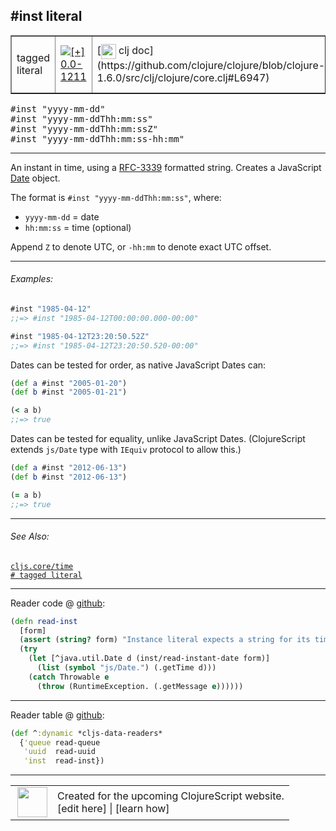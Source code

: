 ## #inst literal



 <table border="1">
<tr>
<td>tagged literal</td>
<td><a href="https://github.com/cljsinfo/cljs-api-docs/tree/0.0-1211"><img valign="middle" alt="[+] 0.0-1211" title="Added in 0.0-1211" src="https://img.shields.io/badge/+-0.0--1211-lightgrey.svg"></a> </td>
<td>
[<img height="24px" valign="middle" src="http://i.imgur.com/1GjPKvB.png"> clj doc](https://github.com/clojure/clojure/blob/clojure-1.6.0/src/clj/clojure/core.clj#L6947)
</td>
<td>
[<img height="24px" valign="middle" src="http://i.imgur.com/I8uNXHv.png"> edn doc](https://github.com/edn-format/edn#inst-rfc-3339-format)
</td>
</tr>
</table>

<samp>#inst "yyyy-mm-dd"</samp><br>
<samp>#inst "yyyy-mm-ddThh:mm:ss"</samp><br>
<samp>#inst "yyyy-mm-ddThh:mm:ssZ"</samp><br>
<samp>#inst "yyyy-mm-ddThh:mm:ss-hh:mm"</samp><br>

---


An instant in time, using a [RFC-3339] formatted string. Creates a JavaScript [Date] object.

The format is `#inst "yyyy-mm-ddThh:mm:ss"`, where:

- `yyyy-mm-dd` = date
- `hh:mm:ss` = time (optional)

Append `Z` to denote UTC, or `-hh:mm` to denote exact UTC offset.

[Date]:https://developer.mozilla.org/en-US/docs/Web/JavaScript/Reference/Global_Objects/Date
[RFC-3339]:http://www.ietf.org/rfc/rfc3339.txt



---

###### Examples:

```clj
#inst "1985-04-12"
;;=> #inst "1985-04-12T00:00:00.000-00:00"

#inst "1985-04-12T23:20:50.52Z"
;;=> #inst "1985-04-12T23:20:50.520-00:00"
```

Dates can be tested for order, as native JavaScript Dates can:

```clj
(def a #inst "2005-01-20")
(def b #inst "2005-01-21")

(< a b)
;;=> true
```

Dates can be tested for equality, unlike JavaScript Dates.  (ClojureScript
extends `js/Date` type with `IEquiv` protocol to allow this.)

```clj
(def a #inst "2012-06-13")
(def b #inst "2012-06-13")

(= a b)
;;=> true
```



---

###### See Also:

[`cljs.core/time`](../cljs.core/time.md)<br>
[`# tagged literal`](../syntax/tagged-literal.md)<br>

---





Reader code @ [github](https://github.com/clojure/clojurescript/blob/r1806/src/clj/cljs/tagged_literals.clj#L18-L25):

```clj
(defn read-inst
  [form]
  (assert (string? form) "Instance literal expects a string for its timestamp.")
  (try
    (let [^java.util.Date d (inst/read-instant-date form)]
      (list (symbol "js/Date.") (.getTime d)))
    (catch Throwable e
      (throw (RuntimeException. (.getMessage e))))))
```

<!--
Repo - tag - source tree - lines:

 <pre>
clojurescript @ r1806
└── src
    └── clj
        └── cljs
            └── <ins>[tagged_literals.clj:18-25](https://github.com/clojure/clojurescript/blob/r1806/src/clj/cljs/tagged_literals.clj#L18-L25)</ins>
</pre>
-->

---
Reader table @ [github](https://github.com/clojure/clojurescript/blob/r1806/src/clj/cljs/tagged_literals.clj#L27-L30):

```clj
(def ^:dynamic *cljs-data-readers*
  {'queue read-queue
   'uuid  read-uuid
   'inst  read-inst})
```

<!--
Repo - tag - source tree - lines:

 <pre>
clojurescript @ r1806
└── src
    └── clj
        └── cljs
            └── <ins>[tagged_literals.clj:27-30](https://github.com/clojure/clojurescript/blob/r1806/src/clj/cljs/tagged_literals.clj#L27-L30)</ins>
</pre>
-->

---



 <table>
<tr><td>
<img valign="middle" align="right" width="48px" src="http://i.imgur.com/Hi20huC.png">
</td><td>
Created for the upcoming ClojureScript website.<br>
[edit here] | [learn how]
</td></tr></table>

[edit here]:https://github.com/cljsinfo/cljs-api-docs/blob/master/cljsdoc/syntax/inst-literal.cljsdoc
[learn how]:https://github.com/cljsinfo/cljs-api-docs/wiki/cljsdoc-files

<!--

This information was too distracting to show to readers, but I'll leave it
commented here since it is helpful to:

- pretty-print the data used to generate this document
- and show how to retrieve that data



The API data for this symbol:

```clj
{:description "An instant in time, using a [RFC-3339] formatted string. Creates a JavaScript [Date] object.\n\nThe format is `#inst \"yyyy-mm-ddThh:mm:ss\"`, where:\n\n- `yyyy-mm-dd` = date\n- `hh:mm:ss` = time (optional)\n\nAppend `Z` to denote UTC, or `-hh:mm` to denote exact UTC offset.\n\n[Date]:https://developer.mozilla.org/en-US/docs/Web/JavaScript/Reference/Global_Objects/Date\n[RFC-3339]:http://www.ietf.org/rfc/rfc3339.txt",
 :ns "syntax",
 :name "inst-literal",
 :history [["+" "0.0-1211"]],
 :type "tagged literal",
 :related ["cljs.core/time" "syntax/tagged-literal"],
 :full-name-encode "syntax/inst-literal",
 :extra-sources ({:code "(defn read-inst\n  [form]\n  (assert (string? form) \"Instance literal expects a string for its timestamp.\")\n  (try\n    (let [^java.util.Date d (inst/read-instant-date form)]\n      (list (symbol \"js/Date.\") (.getTime d)))\n    (catch Throwable e\n      (throw (RuntimeException. (.getMessage e))))))",
                  :title "Reader code",
                  :repo "clojurescript",
                  :tag "r1806",
                  :filename "src/clj/cljs/tagged_literals.clj",
                  :lines [18 25]}
                 {:code "(def ^:dynamic *cljs-data-readers*\n  {'queue read-queue\n   'uuid  read-uuid\n   'inst  read-inst})",
                  :title "Reader table",
                  :repo "clojurescript",
                  :tag "r1806",
                  :filename "src/clj/cljs/tagged_literals.clj",
                  :lines [27 30]}),
 :usage ["#inst \"yyyy-mm-dd\""
         "#inst \"yyyy-mm-ddThh:mm:ss\""
         "#inst \"yyyy-mm-ddThh:mm:ssZ\""
         "#inst \"yyyy-mm-ddThh:mm:ss-hh:mm\""],
 :examples [{:id "47d8ee",
             :content "```clj\n#inst \"1985-04-12\"\n;;=> #inst \"1985-04-12T00:00:00.000-00:00\"\n\n#inst \"1985-04-12T23:20:50.52Z\"\n;;=> #inst \"1985-04-12T23:20:50.520-00:00\"\n```\n\nDates can be tested for order, as native JavaScript Dates can:\n\n```clj\n(def a #inst \"2005-01-20\")\n(def b #inst \"2005-01-21\")\n\n(< a b)\n;;=> true\n```\n\nDates can be tested for equality, unlike JavaScript Dates.  (ClojureScript\nextends `js/Date` type with `IEquiv` protocol to allow this.)\n\n```clj\n(def a #inst \"2012-06-13\")\n(def b #inst \"2012-06-13\")\n\n(= a b)\n;;=> true\n```"}],
 :edn-doc "https://github.com/edn-format/edn#inst-rfc-3339-format",
 :full-name "syntax/inst-literal",
 :display "#inst literal",
 :clj-doc "https://github.com/clojure/clojure/blob/clojure-1.6.0/src/clj/clojure/core.clj#L6947"}

```

Retrieve the API data for this symbol:

```clj
;; from Clojure REPL
(require '[clojure.edn :as edn])
(-> (slurp "https://raw.githubusercontent.com/cljsinfo/cljs-api-docs/catalog/cljs-api.edn")
    (edn/read-string)
    (get-in [:symbols "syntax/inst-literal"]))
```

-->
